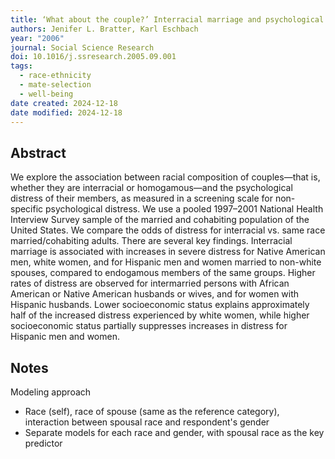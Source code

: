 ```yaml
---
title: ‘What about the couple?’ Interracial marriage and psychological distress
authors: Jenifer L. Bratter, Karl Eschbach
year: "2006"
journal: Social Science Research
doi: 10.1016/j.ssresearch.2005.09.001
tags:
  - race-ethnicity
  - mate-selection
  - well-being
date created: 2024-12-18
date modified: 2024-12-18
---
```


## Abstract

We explore the association between racial composition of couples—that is, whether they are interracial or homogamous—and the psychological distress of their members, as measured in a screening scale for non-specific psychological distress. We use a pooled 1997–2001 National Health Interview Survey sample of the married and cohabiting population of the United States. We compare the odds of distress for interracial vs. same race married/cohabiting adults. There are several key findings. Interracial marriage is associated with increases in severe distress for Native American men, white women, and for Hispanic men and women married to non-white spouses, compared to endogamous members of the same groups. Higher rates of distress are observed for intermarried persons with African American or Native American husbands or wives, and for women with Hispanic husbands. Lower socioeconomic status explains approximately half of the increased distress experienced by white women, while higher socioeconomic status partially suppresses increases in distress for Hispanic men and women.

## Notes

Modeling approach

- Race (self), race of spouse (same as the reference category), interaction between spousal race and respondent's gender
- Separate models for each race and gender, with spousal race as the key predictor
